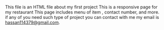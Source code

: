 This file is an HTML file about my first project 
This is a responsive page for my restaurant 
This page includes menu of item , contact number, and more.
if any of you need such type of project you can contact with me
my email is hassan114379@gmail.com. 
